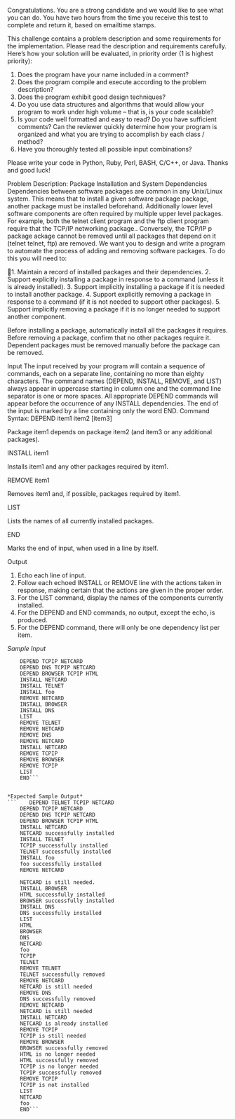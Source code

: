 Congratulations. You are a strong candidate and we would like to see what you can do. You
have two hours from the time you receive this test to complete and return it, based on emailtime stamps.

This challenge contains a problem description and some requirements for the implementation.
Please read the description and requirements carefully. Here’s how your solution will be
evaluated, in priority order (1 is highest priority):

1. Does the program have your name included in a comment?
2. Does the program compile and execute according to the problem description?
3. Does the program exhibit good design techniques?
4. Do you use data structures and algorithms that would allow your program to work
under high volume – that is, is your code scalable?
5. Is your code well formatted and easy to read? Do you have sufficient comments? Can
the reviewer quickly determine how your program is organized and what you are trying
to accomplish by each class / method?
6. Have you thoroughly tested all possible input combinations?

Please write your code in Python, Ruby, Perl, BASH, C/C++, or Java.
Thanks and good luck!

Problem Description: Package Installation and System Dependencies
Dependencies between software packages are common in any Unix/Linux system. This means
that to install a given software package
package, another package must be installed beforehand.
Additionally lower level software components are often required by multiple upper level
packages. For example, both the telnet client program and the ftp client program require that
the TCP/IP networking package.. Conversely, the TCP/IP p
package
ackage cannot be removed until all
packages that depend on it (telnet
telnet, ftp) are removed.
We want you to design and write a program to automate the process of adding and removing
software packages. To do this you will need to:

1. Maintain a record of installed packages and their dependencies.
2. Support explicitly installing a package in response to a command (unless it is already
installed).
3. Support implicitly installing a package if it is needed to install another package.
4. Support explicitly removing a package in response to a command (if it is not needed to
support other packages).
5. Support implicitly removing a package if it is no longer needed to support another
component.

Before installing a package, automatically install all the packages it requires.
Before removing a package, confirm that no other packages require it. Dependent
packages must be removed manually before the package can be removed.

Input
The input received by your program will contain a sequence of commands, each on a separate
line, containing no more than eighty characters. The command names (DEPEND, INSTALL,
REMOVE, and LIST) always appear in uppercase starting in column one and the command line
separator is one or more spaces. All appropriate DEPEND commands will appear before the
occurrence of any INSTALL dependencies. The end of the input is marked by a line containing
only the word END.
Command Syntax:
DEPEND item1 item2
[item3]

Package item1 depends on package item2 (and item3 or any
additional packages).

INSTALL item1

Installs item1 and any other packages required by item1.

REMOVE item1

Removes item1 and, if possible, packages required by item1.

LIST

Lists the names of all currently installed packages.

END

Marks the end of input, when used in a line by itself.

Output
1. Echo each line of input.
2. Follow each echoed INSTALL or REMOVE line with the actions taken in response,
making certain that the actions are given in the proper order.
3. For the LIST command, display the names of the components currently installed.
4. For the DEPEND and END commands, no output, except the echo, is produced.
5. For the DEPEND command, there will only be one dependency list per item.
    
*Sample Input*
```    DEPEND TELNET TCPIP NETCARD
    DEPEND TCPIP NETCARD
    DEPEND DNS TCPIP NETCARD
    DEPEND BROWSER TCPIP HTML
    INSTALL NETCARD
    INSTALL TELNET
    INSTALL foo
    REMOVE NETCARD
    INSTALL BROWSER
    INSTALL DNS
    LIST
    REMOVE TELNET
    REMOVE NETCARD
    REMOVE DNS
    REMOVE NETCARD
    INSTALL NETCARD
    REMOVE TCPIP
    REMOVE BROWSER
    REMOVE TCPIP
    LIST
    END```


*Expected Sample Output*
```    DEPEND TELNET TCPIP NETCARD
    DEPEND TCPIP NETCARD
    DEPEND DNS TCPIP NETCARD
    DEPEND BROWSER TCPIP HTML
    INSTALL NETCARD
    NETCARD successfully installed
    INSTALL TELNET
    TCPIP successfully installed
    TELNET successfully installed
    INSTALL foo
    foo successfully installed
    REMOVE NETCARD

    NETCARD is still needed.
    INSTALL BROWSER
    HTML successfully installed
    BROWSER successfully installed
    INSTALL DNS
    DNS successfully installed
    LIST
    HTML
    BROWSER
    DNS
    NETCARD
    foo
    TCPIP
    TELNET
    REMOVE TELNET
    TELNET successfully removed
    REMOVE NETCARD
    NETCARD is still needed
    REMOVE DNS
    DNS successfully removed
    REMOVE NETCARD
    NETCARD is still needed
    INSTALL NETCARD
    NETCARD is already installed
    REMOVE TCPIP
    TCPIP is still needed
    REMOVE BROWSER
    BROWSER successfully removed
    HTML is no longer needed
    HTML successfully removed
    TCPIP is no longer needed
    TCPIP successfully removed
    REMOVE TCPIP
    TCPIP is not installed
    LIST
    NETCARD
    foo
    END```
